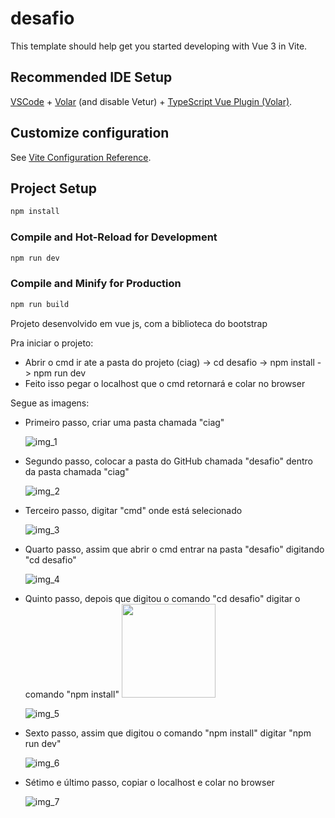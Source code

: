 # desafio

This template should help get you started developing with Vue 3 in Vite.

## Recommended IDE Setup

[VSCode](https://code.visualstudio.com/) + [Volar](https://marketplace.visualstudio.com/items?itemName=Vue.volar) (and disable Vetur) + [TypeScript Vue Plugin (Volar)](https://marketplace.visualstudio.com/items?itemName=Vue.vscode-typescript-vue-plugin).

## Customize configuration

See [Vite Configuration Reference](https://vitejs.dev/config/).

## Project Setup

```sh
npm install
```

### Compile and Hot-Reload for Development

```sh
npm run dev
```

### Compile and Minify for Production

```sh
npm run build
```

Projeto desenvolvido em vue js, com a biblioteca do bootstrap

Pra iniciar o projeto:
  - Abrir o cmd ir ate a pasta do projeto (ciag) -> cd desafio -> npm install -> npm run dev
  - Feito isso pegar o localhost que o cmd retornará e colar no browser

Segue as imagens:
  - Primeiro passo, criar uma pasta chamada "ciag"

    ![img_1](https://github.com/drp014/ciag/assets/141743253/e960cec5-3dd2-4364-a28f-9db078b994ec)
  
  - Segundo passo, colocar a pasta do GitHub chamada "desafio" dentro da pasta chamada "ciag"
    
    ![img_2](https://github.com/drp014/ciag/assets/141743253/ea3e3bc2-0aa3-4567-897a-a0867c9f2092)

  - Terceiro passo, digitar "cmd" onde está selecionado

    ![img_3](https://github.com/drp014/ciag/assets/141743253/098b8898-5aed-4e11-a8bb-943587882f11)

  - Quarto passo, assim que abrir o cmd entrar na pasta "desafio" digitando "cd desafio"

    ![img_4](https://github.com/drp014/ciag/assets/141743253/35c904b0-93a1-4268-8320-4a69cc7db38a)

  - Quinto passo, depois que digitou o comando "cd desafio" digitar o comando "npm install"
    <img src="/img_5.jpg" width="150"/>

    ![img_5](https://github.com/drp014/ciag/assets/141743253/b729398b-29fc-425b-b03f-784547c3b3e0)

  - Sexto passo, assim que digitou o comando "npm install" digitar "npm run dev"
    
    ![img_6](https://github.com/drp014/ciag/assets/141743253/3e040d3a-0fab-411c-a675-ccfa82967668)

  - Sétimo e último passo, copiar o localhost e colar no browser
    
    ![img_7](https://github.com/drp014/ciag/assets/141743253/34a6db9f-a76e-4ab6-8aac-3c927311805e)